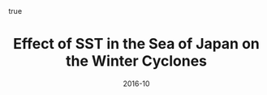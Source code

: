 ---
title: Effect of SST in the Sea of Japan on the Winter Cyclones
event: The Meteorological Society of Japan 2016 Fall Meeting
event_url:

location: Nagoya University
address:
#  street: 450 Serra Mall
  city: Nagoya
  region:
#  postcode: '94305'
  country: Japan

summary:
abstract: ""

# Talk start and end times.
#   End time can optionally be hidden by prefixing the line with `#`.
date: "2016-10"
#date_end: 
all_day: false

# Schedule page publish date (NOT talk date).
publishDate: "2020-06-16T00:00:00Z"

authors: [Ning Zhao, Shinsuke Iwasaki, Atsuhiko Isobe]
tags: [oral]

# Is this a featured talk? (true/false)
featured: false


#links:
#- icon: twitter
#  icon_pack: fab
#  name: Follow
#  url: https://twitter.com/georgecushen
url_code: ""
url_pdf: ""
url_slides: ""
url_video: ""


# Enable math on this page?
math: true
---